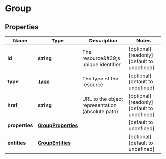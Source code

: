 # Group

## Properties
| Name | Type | Description | Notes |
| ------------ | ------------- | ------------- | ------------- |
| **id** | **string** | The resource\&#39;s unique identifier | [optional] [readonly] [default to undefined] |
| **type** | [**Type**](Type.md) | The type of the resource | [optional] [default to undefined] |
| **href** | **string** | URL to the object representation (absolute path) | [optional] [readonly] [default to undefined] |
| **properties** | [**GroupProperties**](GroupProperties.md) |  | [default to undefined] |
| **entities** | [**GroupEntities**](GroupEntities.md) |  | [optional] [default to undefined] |


